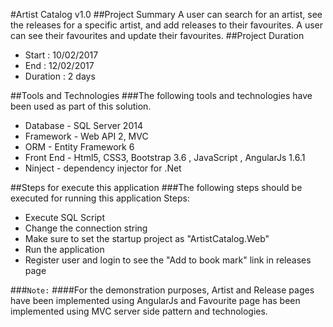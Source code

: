 
#Artist Catalog v1.0
##Project Summary
A user can search for an artist, see the releases for a specific artist, and add releases to their favourites. A user can see their favourites and update their favourites.
##Project Duration
* Start : 10/02/2017
* End : 12/02/2017
* Duration : 2 days

##Tools and Technologies
###The following tools and technologies have been used as part of this solution.
* Database - SQL Server 2014
* Framework - Web API 2, MVC
* ORM - Entity Framework 6
* Front End - Html5, CSS3, Bootstrap 3.6 , JavaScript , AngularJs 1.6.1 
* Ninject - dependency injector for .Net

##Steps for execute this application
###The following steps should be executed for running this application
Steps: 
* Execute SQL Script
* Change the connection string
* Make sure to set the startup project as "ArtistCatalog.Web"
* Run the application
* Register user and login to see the "Add to book mark" link in releases page

###```Note:```
####For the demonstration purposes, Artist and Release pages have been implemented using AngularJs and Favourite page has been implemented using MVC server side pattern and technologies.
